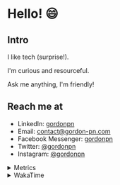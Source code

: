 # Hello! 😄

## Intro

I like tech (surprise!).

I'm curious and resourceful.

Ask me anything, I'm friendly!

## Reach me at

- LinkedIn: [gordonpn](https://www.linkedin.com/in/gordonpn/)
- Email: [contact@gordon-pn.com](mailto:contact@gordon-pn.com)
- Facebook Messenger: [gordonpn](https://www.messenger.com/t/Gordonpn)
- Twitter: [@gordonpn](https://twitter.com/Gordonpn)
- Instagram: [@gordonpn](https://www.instagram.com/gordonpn/)

<details>
  <summary>Metrics</summary>

  <img align="center" src="https://github.com/gordonpn/gordonpn/blob/master/github-metrics.svg" alt="GitHub Metrics">

</details>

<details>
  <summary>WakaTime</summary>

  <!--START_SECTION:waka-->
📊 **This Week I Spent My Time On** 

```text
💬 Programming Languages: 
Java                     7 hrs 33 mins       █████████████████░░░░░░░░   69.71 % 
Text                     1 hr 47 mins        ████░░░░░░░░░░░░░░░░░░░░░   16.55 % 
YAML                     37 mins             █░░░░░░░░░░░░░░░░░░░░░░░░   05.83 % 
Groovy                   23 mins             █░░░░░░░░░░░░░░░░░░░░░░░░   03.66 % 
SQL                      10 mins             ░░░░░░░░░░░░░░░░░░░░░░░░░   01.60 % 

🔥 Editors: 
IntelliJ IDEA            10 hrs 44 mins      █████████████████████████   99.17 % 
VS Code                  5 mins              ░░░░░░░░░░░░░░░░░░░░░░░░░   00.83 % 
```


 Last Updated on 03/12/2024 16:28:22 UTC
<!--END_SECTION:waka-->
</details>
